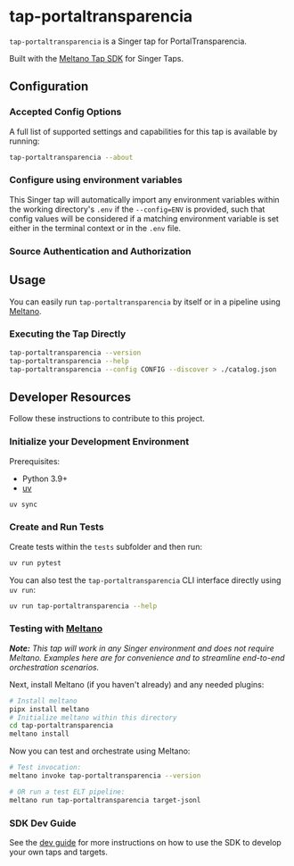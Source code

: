 # tap-portaltransparencia

`tap-portaltransparencia` is a Singer tap for PortalTransparencia.

Built with the [Meltano Tap SDK](https://sdk.meltano.com) for Singer Taps.

<!--

Developer TODO: Update the below as needed to correctly describe the install procedure. For instance, if you do not have a PyPI repo, or if you want users to directly install from your git repo, you can modify this step as appropriate.

## Installation

Install from PyPI:

```bash
pipx install tap-portaltransparencia
```

Install from GitHub:

```bash
pipx install git+https://github.com/ORG_NAME/tap-portaltransparencia.git@main
```

-->

## Configuration

### Accepted Config Options

<!--
Developer TODO: Provide a list of config options accepted by the tap.

This section can be created by copy-pasting the CLI output from:

```
tap-portaltransparencia --about --format=markdown
```
-->

A full list of supported settings and capabilities for this
tap is available by running:

```bash
tap-portaltransparencia --about
```

### Configure using environment variables

This Singer tap will automatically import any environment variables within the working directory's
`.env` if the `--config=ENV` is provided, such that config values will be considered if a matching
environment variable is set either in the terminal context or in the `.env` file.

### Source Authentication and Authorization

<!--
Developer TODO: If your tap requires special access on the source system, or any special authentication requirements, provide those here.
-->

## Usage

You can easily run `tap-portaltransparencia` by itself or in a pipeline using [Meltano](https://meltano.com/).

### Executing the Tap Directly

```bash
tap-portaltransparencia --version
tap-portaltransparencia --help
tap-portaltransparencia --config CONFIG --discover > ./catalog.json
```

## Developer Resources

Follow these instructions to contribute to this project.

### Initialize your Development Environment

Prerequisites:

- Python 3.9+
- [uv](https://docs.astral.sh/uv/)

```bash
uv sync
```

### Create and Run Tests

Create tests within the `tests` subfolder and
then run:

```bash
uv run pytest
```

You can also test the `tap-portaltransparencia` CLI interface directly using `uv run`:

```bash
uv run tap-portaltransparencia --help
```

### Testing with [Meltano](https://www.meltano.com)

_**Note:** This tap will work in any Singer environment and does not require Meltano.
Examples here are for convenience and to streamline end-to-end orchestration scenarios._

<!--
Developer TODO:
Your project comes with a custom `meltano.yml` project file already created. Open the `meltano.yml` and follow any "TODO" items listed in
the file.
-->

Next, install Meltano (if you haven't already) and any needed plugins:

```bash
# Install meltano
pipx install meltano
# Initialize meltano within this directory
cd tap-portaltransparencia
meltano install
```

Now you can test and orchestrate using Meltano:

```bash
# Test invocation:
meltano invoke tap-portaltransparencia --version

# OR run a test ELT pipeline:
meltano run tap-portaltransparencia target-jsonl
```

### SDK Dev Guide

See the [dev guide](https://sdk.meltano.com/en/latest/dev_guide.html) for more instructions on how to use the SDK to
develop your own taps and targets.
